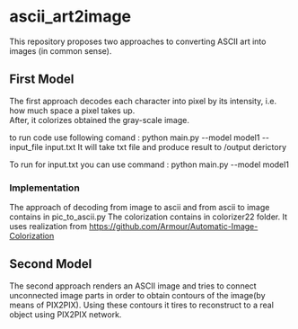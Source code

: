# ascii_art2image

This repository proposes two approaches to converting ASCII art into images (in common sense).

## First Model 
The first approach decodes each character into pixel by its intensity, i.e. how much space a pixel takes up.   
After, it colorizes obtained the gray-scale image.

to run code use following comand : 
python main.py --model model1 --input_file input.txt
It will take txt file and produce result to /output derictory

To run for input.txt you can use command :
python main.py --model model1


### Implementation
The approach of decoding from image to ascii and from ascii to image contains in pic_to_ascii.py
The colorization contains in colorizer22 folder.
It uses realization from  <a href="https://github.com/Armour/Automatic-Image-Colorization" title="link"> https://github.com/Armour/Automatic-Image-Colorization </a>

## Second Model

The second approach renders an ASCII image and tries to connect unconnected image parts in order to obtain contours of the image(by means of PIX2PIX).
Using these contours it tires to reconstruct to a real object using PIX2PIX network.
